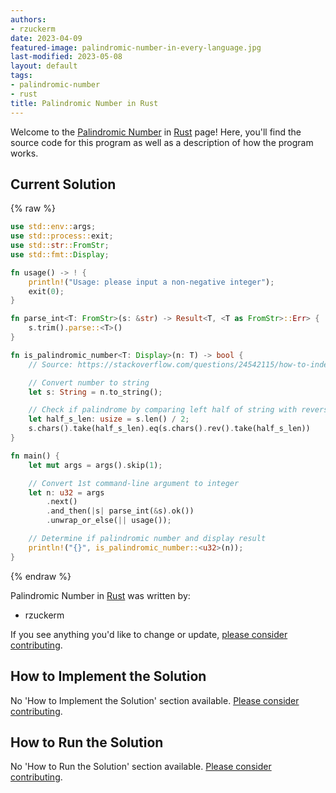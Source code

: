 ```yaml
---
authors:
- rzuckerm
date: 2023-04-09
featured-image: palindromic-number-in-every-language.jpg
last-modified: 2023-05-08
layout: default
tags:
- palindromic-number
- rust
title: Palindromic Number in Rust
---
```


Welcome to the [Palindromic Number](https://sampleprograms.io/projects/palindromic-number) in [Rust](https://sampleprograms.io/languages/rust) page! Here, you'll find the source code for this program as well as a description of how the program works.

## Current Solution

{% raw %}

```rust
use std::env::args;
use std::process::exit;
use std::str::FromStr;
use std::fmt::Display;

fn usage() -> ! {
    println!("Usage: please input a non-negative integer");
    exit(0);
}

fn parse_int<T: FromStr>(s: &str) -> Result<T, <T as FromStr>::Err> {
    s.trim().parse::<T>()
}

fn is_palindromic_number<T: Display>(n: T) -> bool {
    // Source: https://stackoverflow.com/questions/24542115/how-to-index-a-string-in-rust

    // Convert number to string
    let s: String = n.to_string();

    // Check if palindrome by comparing left half of string with reversed right half of string
    let half_s_len: usize = s.len() / 2;
    s.chars().take(half_s_len).eq(s.chars().rev().take(half_s_len))
}

fn main() {
    let mut args = args().skip(1);

    // Convert 1st command-line argument to integer
    let n: u32 = args
        .next()
        .and_then(|s| parse_int(&s).ok())
        .unwrap_or_else(|| usage());

    // Determine if palindromic number and display result
    println!("{}", is_palindromic_number::<u32>(n));
}

```

{% endraw %}

Palindromic Number in [Rust](https://sampleprograms.io/languages/rust) was written by:

- rzuckerm

If you see anything you'd like to change or update, [please consider contributing](https://github.com/TheRenegadeCoder/sample-programs).

## How to Implement the Solution

No 'How to Implement the Solution' section available. [Please consider contributing](https://github.com/TheRenegadeCoder/sample-programs-website).

## How to Run the Solution

No 'How to Run the Solution' section available. [Please consider contributing](https://github.com/TheRenegadeCoder/sample-programs-website).
